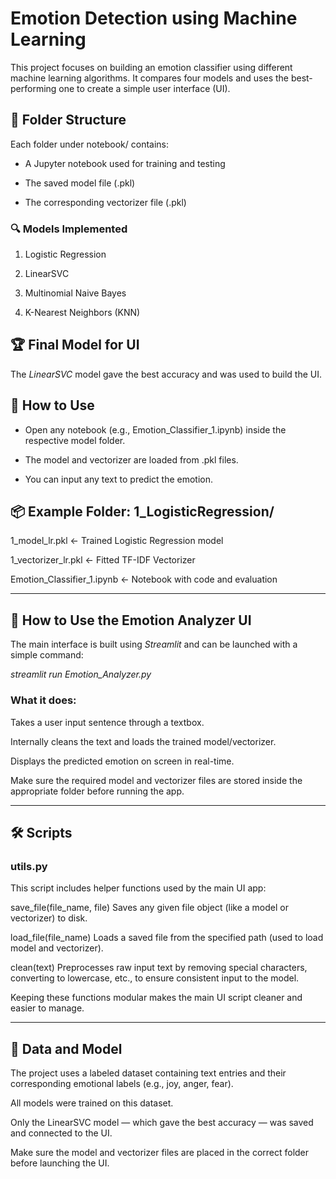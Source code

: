 # Emotion Detection using Machine Learning



This project focuses on building an emotion classifier using different machine learning algorithms. It compares four models and uses the best-performing one to create a simple user interface (UI).



## 📁 Folder Structure



Each folder under notebook/ contains:

- A Jupyter notebook used for training and testing

- The saved model file (.pkl)

- The corresponding vectorizer file (.pkl)



### 🔍 Models Implemented

1. Logistic Regression  

2. LinearSVC  

3. Multinomial Naive Bayes  

4. K-Nearest Neighbors (KNN)



## 🏆 Final Model for UI

The *LinearSVC* model gave the best accuracy and was used to build the UI.



## 🚀 How to Use

- Open any notebook (e.g., Emotion_Classifier_1.ipynb) inside the respective model folder.

- The model and vectorizer are loaded from .pkl files.

- You can input any text to predict the emotion.



## 📦 Example Folder: 1_LogisticRegression/

1_model_lr.pkl             <- Trained Logistic Regression model

1_vectorizer_lr.pkl        <- Fitted TF-IDF Vectorizer

Emotion_Classifier_1.ipynb <- Notebook with code and evaluation



---



## 📂 How to Use the Emotion Analyzer UI



The main interface is built using *Streamlit* and can be launched with a simple command:


*streamlit run Emotion_Analyzer.py*



### What it does:


Takes a user input sentence through a textbox.

Internally cleans the text and loads the trained model/vectorizer.

Displays the predicted emotion on screen in real-time.

Make sure the required model and vectorizer files are stored inside the appropriate folder before running the app.



---



## 🛠 Scripts


### utils.py

This script includes helper functions used by the main UI app:

save_file(file_name, file)
Saves any given file object (like a model or vectorizer) to disk.

load_file(file_name)
Loads a saved file from the specified path (used to load model and vectorizer).

clean(text)
Preprocesses raw input text by removing special characters, converting to lowercase, etc., to ensure consistent input to the model.


Keeping these functions modular makes the main UI script cleaner and easier to manage.



---



## 🧠 Data and Model

The project uses a labeled dataset containing text entries and their corresponding emotional labels (e.g., joy, anger, fear).

All models were trained on this dataset.

Only the LinearSVC model — which gave the best accuracy — was saved and connected to the UI.

Make sure the model and vectorizer files are placed in the correct folder before launching the UI.

